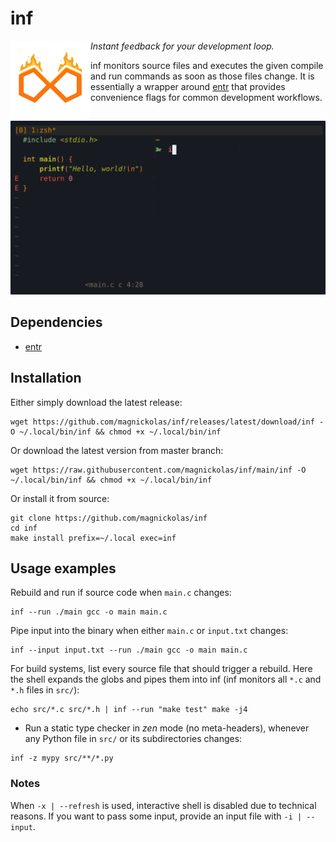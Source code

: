 # inf

<img height="128" alt="inf logo" src="https://raw.githubusercontent.com/magnickolas/inf/refs/heads/main/extra/logo.svg" align="left"> *Instant feedback for your development loop.*

inf monitors source files and executes the given compile and run commands as soon as those files change. It is essentially a wrapper around [entr][entr] that provides convenience flags for common development workflows.

<img src="https://raw.githubusercontent.com/magnickolas/inf/refs/heads/main/extra/demo.gif" width="700">

## Dependencies

- [entr][entr]

## Installation

Either simply download the latest release:
```console
wget https://github.com/magnickolas/inf/releases/latest/download/inf -O ~/.local/bin/inf && chmod +x ~/.local/bin/inf
```

Or download the latest version from master branch:
```console
wget https://raw.githubusercontent.com/magnickolas/inf/main/inf -O ~/.local/bin/inf && chmod +x ~/.local/bin/inf
```

Or install it from source: 
```console
git clone https://github.com/magnickolas/inf
cd inf
make install prefix=~/.local exec=inf
```

## Usage examples

Rebuild and run if source code when `main.c` changes:
```console
inf --run ./main gcc -o main main.c
```

Pipe input into the binary when either `main.c` or `input.txt` changes:
```console
inf --input input.txt --run ./main gcc -o main main.c
```

For build systems, list every source file that should trigger a rebuild. Here the shell expands the globs and pipes them into inf (inf monitors all `*.c` and `*.h` files in `src/`):
```console
echo src/*.c src/*.h | inf --run "make test" make -j4
```

- Run a static type checker in _zen_ mode (no meta-headers), whenever any Python file in `src/` or its subdirectories changes:

```console
inf -z mypy src/**/*.py
```

### Notes
When `-x | --refresh` is used, interactive shell is disabled due to technical reasons. If you want to pass some input, provide an input file with `-i | --input`.

[entr]: https://github.com/eradman/entr
